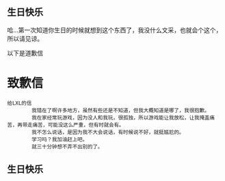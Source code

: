 ## 生日快乐

哈...第一次知道你生日的时候就想到这个东西了，我没什么文采，也就会个这个，所以请见谅。

以下是道歉信

<h1>致歉信</h1>

    给LXL的信
            我错在了啊许多地方，虽然有些还是不知道，但我大概知道是哪了，我很抱歉。
            我在家经常玩游戏，因为没人和我玩，很孤独，所以游戏能让我放松，让我掩盖痛苦，再带走痛苦，可能没这么严重，但有时就会有。
            我不怎么说话，是因为我不大会说话，有时候说不好，就挺尴尬的。
            学习吗？我加油赶上吧。
            就三十分钟想不弄不出别的了。
            
<h2>生日快乐</h2>

